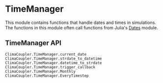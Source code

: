 # TimeManager

This module contains functions that handle dates and times
in simulations. The functions in this module often call
functions from Julia's [Dates](https://docs.julialang.org/en/v1/stdlib/Dates/) module.

## TimeManager API

```@docs
ClimaCoupler.TimeManager.current_date
ClimaCoupler.TimeManager.strdate_to_datetime
ClimaCoupler.TimeManager.datetime_to_strdate
ClimaCoupler.TimeManager.trigger_callback
ClimaCoupler.TimeManager.Monthly
ClimaCoupler.TimeManager.EveryTimestep
```
